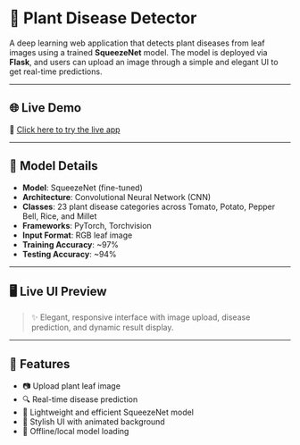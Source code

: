 # 🌿 Plant Disease Detector

A deep learning web application that detects plant diseases from leaf images using a trained **SqueezeNet** model. The model is deployed via **Flask**, and users can upload an image through a simple and elegant UI to get real-time predictions.

---

## 🌐 Live Demo

🔗 [Click here to try the live app](https://plant-disease-detector-7yv7.onrender.com)

---

## 🧠 Model Details

- **Model**: SqueezeNet (fine-tuned)
- **Architecture**: Convolutional Neural Network (CNN)
- **Classes**: 23 plant disease categories across Tomato, Potato, Pepper Bell, Rice, and Millet
- **Frameworks**: PyTorch, Torchvision
- **Input Format**: RGB leaf image
- **Training Accuracy**: ~97%
- **Testing Accuracy**: ~94%

---

## 🖥️ Live UI Preview

> ✨ Elegant, responsive interface with image upload, disease prediction, and dynamic result display.

---

## 🚀 Features

- 📷 Upload plant leaf image
- 🔍 Real-time disease prediction
- 🧠 Lightweight and efficient SqueezeNet model
- 🎨 Stylish UI with animated background
- 💾 Offline/local model loading

